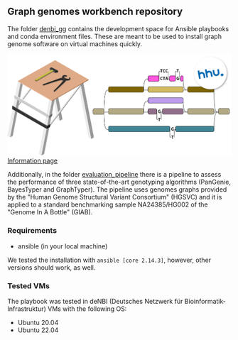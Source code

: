 ## Graph genomes workbench repository

The folder [denbi_gg](denbi_gg/) contains the development space for Ansible playbooks and conda environment files. These are meant to be used to install graph genome software on virtual machines quickly. 

 ![Workbench logo](/logo_trans.png) [Information page](https://diltheylab.github.io/graph-genome-workbench/) 

Additionally, in the folder [evaluation_pipeline](evaluation_pipeline/) there is a pipeline to assess the performance of three state-of-the-art genotyping algorithms (PanGenie, BayesTyper and GraphTyper). The pipeline uses genomes graphs provided by the "Human Genome Structural Variant Consortium" (HGSVC) and it is applied to a standard benchmarking sample NA24385/HG002 of the "Genome In A Bottle" (GIAB).


### Requirements

- ansible (in your local machine)

We tested the installation with `ansible [core 2.14.3]`, however, other versions should work, as well. 

### Tested VMs

The playbook was tested in deNBI (Deutsches Netzwerk für Bioinformatik-Infrastruktur) VMs with the following OS:

- Ubuntu 20.04
- Ubuntu 22.04


